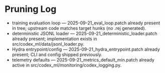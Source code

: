 # Pruning Log

- training evaluation loop — 2025-09-21_eval_loop.patch already present in tree; upstream code matches target hunks (no .rej generated).
- deterministic JSONL loader — 2025-09-21_deterministic_loader.patch already present; implementation exists in src/codex_ml/data/jsonl_loader.py.
- Hydra entrypoint/config — 2025-09-21_hydra_entrypoint.patch already present; CLI and config shipped previously.
- telemetry defaults — 2025-09-21_metrics_default_min.patch already active in src/codex_ml/monitoring/codex_logging.py.
